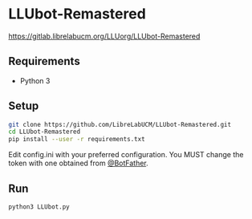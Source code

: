 # LLUbot-Remastered

https://gitlab.librelabucm.org/LLUorg/LLUbot-Remastered


## Requirements

* Python 3

## Setup

```bash
git clone https://github.com/LibreLabUCM/LLUbot-Remastered.git
cd LLUbot-Remastered
pip install --user -r requirements.txt
```

Edit config.ini with your preferred configuration.
You MUST change the token with one obtained from [@BotFather](https://t.me/BotFather).

## Run

```bash
python3 LLUbot.py
```

